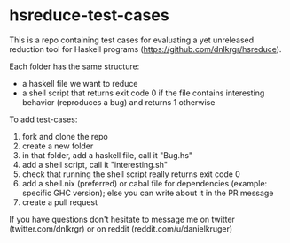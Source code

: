 # hsreduce-test-cases

This is a repo containing test cases for evaluating a yet unreleased reduction tool for Haskell programs (https://github.com/dnlkrgr/hsreduce).

Each folder has the same structure:
* a haskell file we want to reduce
* a shell script that returns exit code 0 if the file contains interesting behavior (reproduces a bug) and returns 1 otherwise


To add test-cases:

1. fork and clone the repo
1. create a new folder
1. in that folder, add a haskell file, call it "Bug.hs"
1. add a shell script, call it "interesting.sh"
1. check that running the shell script really returns exit code 0
1. add a shell.nix (preferred) or cabal file for dependencies (example: specific GHC version); else you can write about it in the PR message 
1. create a pull request


If you have questions don't hesitate to message me on twitter (twitter.com/dnlkrgr) or on reddit (reddit.com/u/danielkruger)
